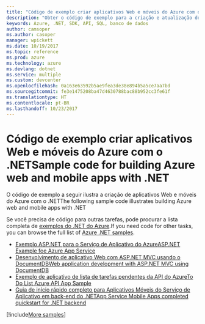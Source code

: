 ```yaml
---
title: "Código de exemplo criar aplicativos Web e móveis do Azure com o .NET"
description: "Obter o código de exemplo para a criação e atualização do .NET de aplicativos Web do Azure"
keywords: Azure, .NET, SDK, API, SQL, banco de dados
author: camsoper
ms.author: casoper
manager: wpickett
ms.date: 10/19/2017
ms.topic: reference
ms.prod: azure
ms.technology: azure
ms.devlang: dotnet
ms.service: multiple
ms.custom: devcenter
ms.openlocfilehash: 0a163e63592b5ae9fea3de38e894b5a5ce7aa7bd
ms.sourcegitcommit: fe3e1475208ba47d4630788bac88b952cc3fe61f
ms.translationtype: HT
ms.contentlocale: pt-BR
ms.lasthandoff: 10/23/2017
---
```

# <a name="sample-code-for-building-azure-web-and-mobile-apps-with-net"></a><span data-ttu-id="766fc-104">Código de exemplo criar aplicativos Web e móveis do Azure com o .NET</span><span class="sxs-lookup"><span data-stu-id="766fc-104">Sample code for building Azure web and mobile apps with .NET</span></span>

<span data-ttu-id="766fc-105">O código de exemplo a seguir ilustra a criação de aplicativos Web e móveis do Azure com o .NET</span><span class="sxs-lookup"><span data-stu-id="766fc-105">The following sample code illustrates building Azure web and mobile apps with .NET</span></span>

<span data-ttu-id="766fc-106">Se você precisa de código para outras tarefas, pode procurar a lista completa de [exemplos do .NET do Azure](https://azure.microsoft.com/resources/samples/?platform=dotnet&view=azure-dotnet).</span><span class="sxs-lookup"><span data-stu-id="766fc-106">If you need code for other tasks, you can browse the full list of [Azure .NET samples](https://azure.microsoft.com/resources/samples/?platform=dotnet&view=azure-dotnet).</span></span>

- [<span data-ttu-id="766fc-107">Exemplo ASP.NET para o Serviço de Aplicativo do Azure</span><span class="sxs-lookup"><span data-stu-id="766fc-107">ASP.NET Example foe Azure App Service</span></span>](https://azure.microsoft.com/en-us/resources/samples/app-service-web-dotnet-get-started/)
- [<span data-ttu-id="766fc-108">Desenvolvimento de aplicativo Web com ASP.NET MVC usando o DocumentDB</span><span class="sxs-lookup"><span data-stu-id="766fc-108">Web application development with ASP.NET MVC using DocumentDB</span></span>](https://azure.microsoft.com/en-us/resources/samples/documentdb-dotnet-todo-app/
)
- [<span data-ttu-id="766fc-109">Exemplo de aplicativo de lista de tarefas pendentes da API do Azure</span><span class="sxs-lookup"><span data-stu-id="766fc-109">To Do List Azure API App Sample</span></span>](https://azure.microsoft.com/en-us/resources/samples/app-service-api-dotnet-todo-list/?cdn=disable)
- [<span data-ttu-id="766fc-110">Guia de início rápido completo para Aplicativos Móveis do Serviço de Aplicativo em back-end do .NET</span><span class="sxs-lookup"><span data-stu-id="766fc-110">App Service Mobile Apps completed quickstart for .NET backend</span></span>](https://azure.microsoft.com/en-us/resources/samples/app-service-mobile-dotnet-backend-quickstart/)


[!include[More samples](includes/more-samples.md)]

